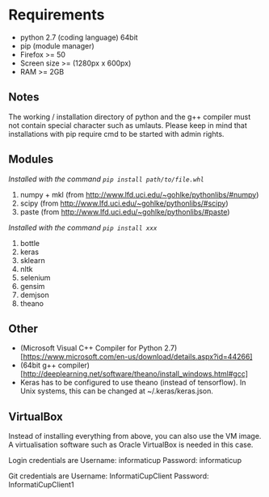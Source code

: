 # Requirements

* python 2.7 (coding language) 64bit
* pip (module manager)
* Firefox >= 50
* Screen size >= (1280px x 600px)
* RAM >= 2GB

## Notes

The working / installation directory of python and the g++ compiler must not contain special character such as umlauts.
Please keep in mind that installations with pip require cmd to be started with admin rights.

## Modules

_Installed with the command `pip install path/to/file.whl`_

1. numpy + mkl (from http://www.lfd.uci.edu/~gohlke/pythonlibs/#numpy)
2. scipy (from http://www.lfd.uci.edu/~gohlke/pythonlibs/#scipy)
3. paste (from http://www.lfd.uci.edu/~gohlke/pythonlibs/#paste)

_Installed with the command `pip install xxx`_

1. bottle
2. keras
3. sklearn
4. nltk
5. selenium
6. gensim
7. demjson
8. theano

## Other

* (Microsoft Visual C++ Compiler for Python 2.7)[https://www.microsoft.com/en-us/download/details.aspx?id=44266]
* (64bit g++ compiler)[http://deeplearning.net/software/theano/install_windows.html#gcc]
* Keras has to be configured to use theano (instead of tensorflow). In Unix systems, this can be changed at ~/.keras/keras.json.

## VirtualBox

Instead of installing everything from above, you can also use the VM image. A virtualisation software such as Oracle VirtualBox is needed in this case.

Login credentials are
Username: informaticup
Password: informaticup

Git credentials are
Username: InformatiCupClient
Password: InformatiCupClient1